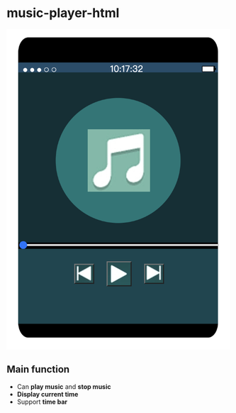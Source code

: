 # music-player-html
![This is an image](https://github.com/b06608062/music-player-html/blob/master/demo_image/截圖%202022-03-27%20上午10.17.32.png)

## Main function
* Can **play music** and **stop music**
* **Display current time**
* Support **time bar** 
